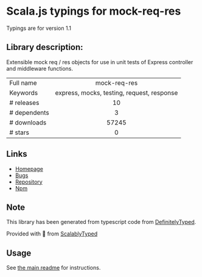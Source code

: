 
# Scala.js typings for mock-req-res

Typings are for version 1.1

## Library description:
Extensible mock req / res objects for use in unit tests of Express controller and middleware functions.

|                    |                 |
| ------------------ | :-------------: |
| Full name          | mock-req-res |
| Keywords           | express, mocks, testing, request, response |
| # releases         | 10 |
| # dependents       | 3 |
| # downloads        | 57245 |
| # stars            | 0 |

## Links
- [Homepage](https://github.com/davesag/mock-req-res#readme)
- [Bugs](https://github.com/davesag/mock-req-res/issues)
- [Repository](https://github.com/davesag/mock-req-res)
- [Npm](https://www.npmjs.com/package/mock-req-res)
    


## Note
This library has been generated from typescript code from [DefinitelyTyped](https://definitelytyped.org).

Provided with :purple_heart: from [ScalablyTyped](https://github.com/oyvindberg/ScalablyTyped)

## Usage
See [the main readme](../../readme.md) for instructions.


